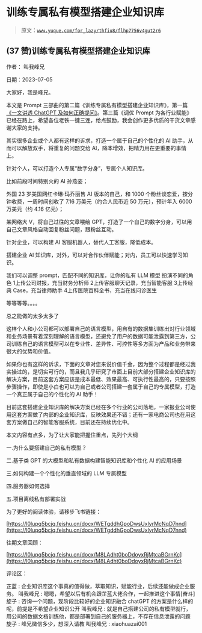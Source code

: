 # 训练专属私有模型搭建企业知识库

> 原文：[`www.yuque.com/for_lazy/thfiu8/flhp7756v4gut2r6`](https://www.yuque.com/for_lazy/thfiu8/flhp7756v4gut2r6)



## (37 赞)训练专属私有模型搭建企业知识库 

作者： 叫我峰兄 

日期：2023-07-05 

大家好，我是峰兄。 

本文是 Prompt 三部曲的第二篇《训练专属私有模型搭建企业知识库》，第一篇[《一文讲透 ChatGPT 及如何正确提问》](https://l0lupq5bcjq.feishu.cn/docx/UxUvdRikqoTu4wxFD3xcE4btn77)。第三篇《调优 Prompt 为各行业赋能》已经在路上，希望各位老铁一键三连，给点鼓励，我会创作更多优质的干货文章感谢大家的支持。 

其实很多企业或个人都有这样的诉求，打造一个属于自己的个性化的 AI 助手，从而可以解放双手，将重复的问题交给 AI，降本增效，把精力用在更重要的事情上。 

针对个人，可以打造个人专属“数字分身”，专属个人知识库。 

比如前段时间特别火的 AI 孙燕姿； 

外国 23 岁美国网红卡琳·玛乔丽售 AI 版本的自己，和 1000 个粉丝谈恋爱，按分钟收费，一周时间创收了 7.16 万美元（约合人民币近 50 万元），预计年入 6000 万美元（约 4.16 亿元）； 

某网络大 V，将自己过往的文章喂给 GPT，打造了一个自己的数字分身，可以用自己文章风格自动回复粉丝问题，跟粉丝互动。 

针对企业，可以构建 AI 客服机器人，替代人工客服，降低成本。 

搭建企业 AI 知识库，对外，可以对合作伙伴赋能；对内，员工可以快速学习知识。 

我们可以调整 prompt，匹配不同的知识库，让你的私有 LLM 模型 扮演不同的角色 <ne-oli index-type="0"><ne-oli-i>1</ne-oli-i><ne-oli-c class="ne-oli-content" id="uf0d501f4" data-lake-id="uf0d501f4">上传公司财报，充当财务分析师</ne-oli-c></ne-oli> <ne-oli index-type="0"><ne-oli-i>2</ne-oli-i><ne-oli-c class="ne-oli-content" id="ua830b865" data-lake-id="ua830b865">上传客服聊天记录，充当智能客服</ne-oli-c></ne-oli> <ne-oli index-type="0"><ne-oli-i>3</ne-oli-i><ne-oli-c class="ne-oli-content" id="u27f1d23e" data-lake-id="u27f1d23e">上传经典 Case，充当律师助手</ne-oli-c></ne-oli> <ne-oli index-type="0"><ne-oli-i>4</ne-oli-i><ne-oli-c class="ne-oli-content" id="u4c0fe04e" data-lake-id="u4c0fe04e">上传医院百科全书，充当在线问诊医生</ne-oli-c></ne-oli> 

等等等等。。。。 

总之能做的太多太多了 

这样个人和小公司都可以部署自己的语言模型，用自有的数据集训练出对行业领域和业务场景有着深刻理解的语言模型，还避免了用户的数据可能泄露到第三方，公司训练自己的语言模型可以在专业性、差异性、可控性等多方面为产品和业务带来很大的优势和价值。 

如果你也有这样的诉求，下面的文章对您来说价值千金，因为整个过程都是经过我实操过的，是切实可行的，而且我几乎研究了市面上目前大部分搭建企业知识库的解决方案，目前这套方案应该是成本最低、效果最高、可执行性最高的，只要按照步骤操作，即使是小白也可以为自己或者公司搭建一套属于自己的专属模型，打造一个真正属于自己的个性化的 AI 助手！ 

目前这套搭建企业知识库的解决方案已经在多个行业的公司落地，一家报业公司使用这套方案做了内部的企业知识库，反映效果还不错；还有一家电商公司也在用这套方案做自己的智能客服系统，目前还在持续优化中。 

本文内容有点多，为了让大家能把握住重点，先列个大纲 

一.为什么要搭建自己的私有模型？ 

二.基于类 GPT 的大模型和私有数据构建智能知识库和个性化 AI 的应用场景 

三.如何构建一个个性化的垂直领域的 LLM 专属模型 

四.服务器如何选择 

五.项目离线私有部署实战 

为了更好的阅读体验，请移步飞书链接： 

[https://l0lupq5bcjq.feishu.cn/docx/WETgddhGpoDwsUxlyrMcNqD7nnd](https://l0lupq5bcjq.feishu.cn/docx/WETgddhGpoDwsUxlyrMcNqD7nnd) 

往期文章回顾： 

[https://l0lupq5bcjq.feishu.cn/docx/M8LAdht0boDdoyxRjMtcaBGrnKc](https://l0lupq5bcjq.feishu.cn/docx/M8LAdht0boDdoyxRjMtcaBGrnKc) 

评论区： 

芷蓝 : 企业知识库这个事真的值得做，萃取知识，赋能行业，后续还能做成企业服务。 叫我峰兄 : 嗯嗯，希望以后有机会跟芷蓝大佬合作，一起推进这个事情[奋斗] 旋子 : 咨询一个问题，现阶段比较好的企业知识融合 chatGPT 的方案是什么样的呢，前提是不希望企业知识公开 叫我峰兄 : 就是自己搭建公司的私有模型就行，用公司的数据文档训练他，都是部署到自己的服务器上，不存在信息泄露的问题 旋子 : 峰兄微信多少，想深入请教 叫我峰兄 : xiaohuazai001